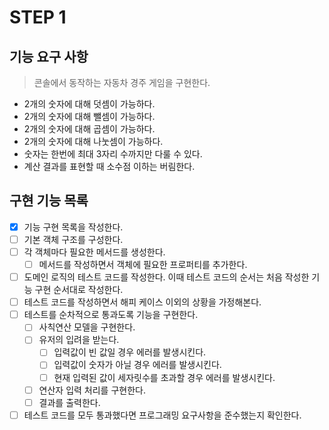 # STEP 1

## 기능 요구 사항

> 콘솔에서 동작하는 자동차 경주 게임을 구현한다.

- 2개의 숫자에 대해 덧셈이 가능하다.
- 2개의 숫자에 대해 뺄셈이 가능하다.
- 2개의 숫자에 대해 곱셈이 가능하다.
- 2개의 숫자에 대해 나눗셈이 가능하다.
- 숫자는 한번에 최대 3자리 수까지만 다룰 수 있다.
- 계산 결과를 표현할 때 소수점 이하는 버림한다.

## 구현 기능 목록

- [x] 기능 구현 목록을 작성한다.
- [ ] 기본 객체 구조를 구성한다.
- [ ] 각 객체마다 필요한 메서드를 생성한다.
  - [ ] 메서드를 작성하면서 객체에 필요한 프로퍼티를 추가한다.
- [ ] 도메인 로직의 테스트 코드를 작성한다. 이때 테스트 코드의 순서는 처음 작성한 기능 구현 순서대로 작성한다.
- [ ] 테스트 코드를 작성하면서 해피 케이스 이외의 상황을 가정해본다.
- [ ] 테스트를 순차적으로 통과도록 기능을 구현한다.
  - [ ] 사칙연산 모델을 구현한다.
  - [ ] 유저의 입려을 받는다.
    - [ ] 입력값이 빈 값일 경우 에러를 발생시킨다.
    - [ ] 입력값이 숫자가 아닐 경우 에러를 발생시킨다.
    - [ ] 현재 입력된 값이 세자릿수를 초과할 경우 에러를 발생시킨다.
  - [ ] 연산자 입력 처리를 구현한다.
  - [ ] 결과를 출력한다.
- [ ] 테스트 코드를 모두 통과했다면 프로그래밍 요구사항을 준수했는지 확인한다.
